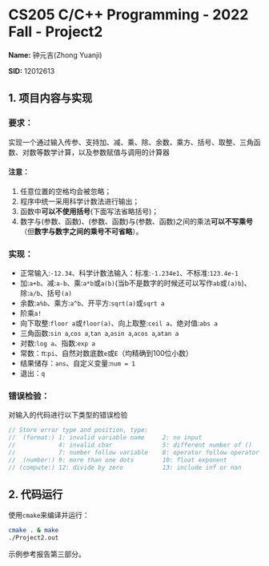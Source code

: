# CS205 C/C++ Programming - 2022 Fall - Project2

**Name:** 钟元吉(Zhong Yuanji)

**SID:** 12012613

## 1. 项目内容与实现

### 要求：

实现一个通过输入传参、支持加、减、乘、除、余数、乘方、括号、取整、三角函数、对数等数学计算，以及参数赋值与调用的计算器

#### **注意：**

1. 任意位置的空格均会被忽略；
2. 程序中统一采用科学计数法进行输出；
3. 函数中**可以不使用括号**(下面写法省略括号)；
4. 数字与(参数、函数)、(参数、函数)与(参数、函数)之间的乘法**可以不写乘号**（但**数字与数字之间的乘号不可省略**）。

### 实现：

* 正常输入:`-12.34`、科学计数法输入：标准:`-1.234e1`、不标准:`123.4e-1`
* 加:`a+b`、减:`a-b`、乘:`a*b`或`a(b)`(当b不是数字的时候还可以写作`ab`或`(a)b`)、除:`a/b`、括号`(a)`
* 余数:`a%b`、乘方:`a^b`、开平方:`sqrt(a)`或`sqrt a`
* 阶乘`a!`
* 向下取整:`floor a`或`floor(a)`、向上取整:`ceil a`、绝对值:`abs a`
* 三角函数:`sin a`,`cos a`,`tan a`,`asin a`,`acos a`,`atan a`
* 对数:`log a`、指数:`exp a`
* 常数：π:`pi`、自然对数底数`e`或`E`（均精确到100位小数）
* 结果储存：`ans`、自定义变量:`num = 1`
* 退出：`q`

### 错误检验：

对输入的代码进行以下类型的错误检验

```c++
// Store error type and position, type:
//  (format:) 1: invalid variable name     2: no input                    3: start with equal sign
//            4: invalid char              5: different number of ()      6: wrong number of nums or ops
//            7: number follow variable    8: operator follow operator / input start with operator
//  (number:) 9: more than one dots        10: float exponent             11: more than one 'e'
// (compute:) 12: divide by zero           13: include inf or nan         14: invalid operator
```

## 2. 代码运行

使用`cmake`来编译并运行：

```bash
cmake . & make
./Project2.out
```

示例参考报告第三部分。
